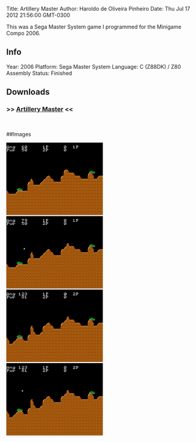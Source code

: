 

Title: Artillery Master
Author: Haroldo de Oliveira Pinheiro
Date: Thu Jul 17 2012 21:56:00 GMT-0300

This was a Sega Master System game I programmed for the Minigame Compo 2006.

## Info
Year: 2006
Platform: Sega Master System
Language: C (Z88DK) / Z80 Assembly
Status: Finished

## Downloads
### >> [Artillery Master](/downloads/ArtilleryMaster8k-SMS-0.9.zip "Download Artillery Master") <<
<br>

##Images

<div class="ContentFlow">
	<div class="flow">
		<img class="item" src="/artillery-master-8k-sms/artillery_master_8k-01.png" />
		<img class="item" src="/artillery-master-8k-sms/artillery_master_8k-02.png" />
		<img class="item" src="/artillery-master-8k-sms/artillery_master_8k-03.png" />
		<img class="item" src="/artillery-master-8k-sms/artillery_master_8k-04.png" />
	</div>
</div>
